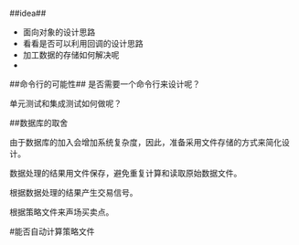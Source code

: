 ##idea##
* 面向对象的设计思路
* 看看是否可以利用回调的设计思路
* 加工数据的存储如何解决呢
* 

##命令行的可能性##
是否需要一个命令行来设计呢？

单元测试和集成测试如何做呢？

##数据库的取舍

由于数据库的加入会增加系统复杂度，因此，准备采用文件存储的方式来简化设计。

数据处理的结果用文件保存，避免重复计算和读取原始数据文件。

根据数据处理的结果产生交易信号。


根据策略文件来声场买卖点。

#能否自动计算策略文件





